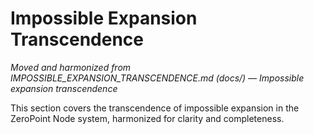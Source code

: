# Impossible Expansion Transcendence

*Moved and harmonized from IMPOSSIBLE_EXPANSION_TRANSCENDENCE.md (docs/) — Impossible expansion transcendence*

This section covers the transcendence of impossible expansion in the ZeroPoint Node system, harmonized for clarity and completeness.

<!-- (Insert harmonized content here) --> 